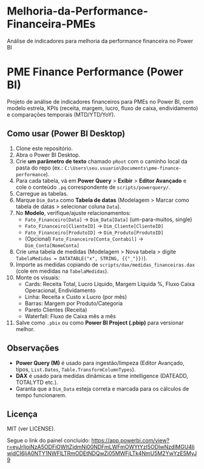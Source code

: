 # Melhoria-da-Performance-Financeira-PMEs
Análise de indicadores para melhoria da performance financeira no Power BI

# PME Finance Performance (Power BI)

Projeto de análise de indicadores financeiros para PMEs no Power BI, com modelo estrela, KPIs (receita, margem, lucro, fluxo de caixa, endividamento) e comparações temporais (MTD/YTD/YoY).

## Como usar (Power BI Desktop)
1. Clone este repositório.
2. Abra o Power BI Desktop.
3. Crie **um parâmetro de texto** chamado `pRoot` com o caminho local da pasta do repo (ex.: `C:\Users\seu.usuario\Documents\pme-finance-performance`).
4. Para cada tabela, vá em **Power Query** > **Exibir** > **Editor Avançado** e cole o conteúdo `.pq` correspondente de `scripts/powerquery/`.
5. Carregue as tabelas.
6. Marque `Dim_Data` como **Tabela de datas** (Modelagem > Marcar como tabela de datas > selecionar coluna `Data`).
7. No **Modelo**, verifique/ajuste relacionamentos:
   - `Fato_Financeiro[Data]` → `Dim_Data[Data]` (um-para-muitos, single)
   - `Fato_Financeiro[ClienteID]` → `Dim_Cliente[ClienteID]`
   - `Fato_Financeiro[ProdutoID]` → `Dim_Produto[ProdutoID]`
   - (Opcional) `Fato_Financeiro[Conta_Contabil]` → `Dim_Conta[NomeConta]`
8. Crie uma tabela de medidas (Modelagem > Nova tabela > digite `TabelaMedidas = DATATABLE("x", STRING, {{"_"}})`).
9. Importe as medidas copiando de `scripts/dax/medidas_financeiras.dax` (cole em medidas na `TabelaMedidas`).
10. Monte os visuais:
    - Cards: Receita Total, Lucro Líquido, Margem Líquida %, Fluxo Caixa Operacional, Endividamento
    - Linha: Receita x Custo x Lucro (por mês)
    - Barras: Margem por Produto/Categoria
    - Pareto Clientes (Receita)
    - Waterfall: Fluxo de Caixa mês a mês
11. Salve como `.pbix` ou como **Power BI Project (.pbip)** para versionar melhor.

## Observações
- **Power Query (M)** é usado para ingestão/limpeza (Editor Avançado, tipos, `List.Dates`, `Table.TransformColumnTypes`).
- **DAX** é usado para medidas dinâmicas e time intelligence (DATEADD, TOTALYTD etc.).  
- Garanta que a `Dim_Data` esteja correta e marcada para os cálculos de tempo funcionarem.

## Licença
MIT (ver LICENSE).

Segue o link do painel concluído: 
https://app.powerbi.com/view?r=eyJrIjoiNzA5ODFiOWItZjdmNi00NDFmLWFmOWYtYzI5ODIwNzdlMGU4IiwidCI6IjA0NTY1NWFlLTRmODEtNDQwZi05MWFjLTk4NmU5M2YwYzE5MyJ9

